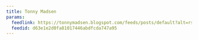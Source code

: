 ```yaml
---
title: Tonny Madsen
params:
  feedlink: https://tonnymadsen.blogspot.com/feeds/posts/default?alt=rss
  feedid: d63e1e2d0fa81017446abdfcda747a95
---
```

